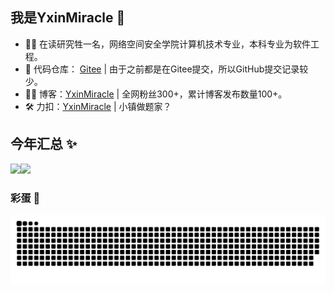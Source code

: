 ## 我是YxinMiracle 🎉

- 👷‍♂️ 在读研究牲一名，网络空间安全学院计算机技术专业，本科专业为软件工程。
- 💌 代码仓库： <a href="https://gitee.com/yxinmiracle">Gitee</a> | 由于之前都是在Gitee提交，所以GitHub提交记录较少。
- 👨‍💻 博客：<a href="https://blog.csdn.net/caiyongxin_001">YxinMiracle</a> | 全网粉丝300+，累计博客发布数量100+。
- 🛠 力扣：<a href="https://leetcode.cn/u/yxinmiracle/">YxinMiracle</a> | 小镇做题家？


## 今年汇总 ✨

<img align="" height="137px" src="https://github-readme-stats.vercel.app/api?username=YxinMiracle&hide_title=true&hide_border=true&show_icons=true&include_all_commits=true&line_height=21&theme=radical" /><img align="" height="137px" src="https://github-readme-stats.vercel.app/api/top-langs/?username=YxinMiracle&layout=compact&hide=javascript,html,css&hide_title=true&hide_border=true&theme=radical&locale=cn" />

### 彩蛋 🎄

<picture>
  <source media="(prefers-color-scheme: dark)" srcset="https://raw.githubusercontent.com/YxinMiracle/YxinMiracle/output/github-contribution-grid-snake-dark.svg">
  <source media="(prefers-color-scheme: light)" srcset="https://raw.githubusercontent.com/YxinMiracle/YxinMiracle/output/github-contribution-grid-snake.svg">
  <img alt="github contribution grid snake animation" src="https://raw.githubusercontent.com/YxinMiracle/YxinMiracle/output/github-contribution-grid-snake.svg">
</picture>